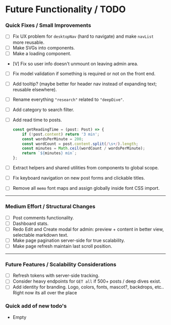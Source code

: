 # Future Functionality / TODO

### **Quick Fixes / Small Improvements**

* [ ] Fix UX problem for `desktopNav` (hard to navigate) and make `navList` more reusable.
* [ ] Make SVGs into components.
* [ ] Make a loading component.
* [V] Fix so user info doesn't unmount on leaving admin area.
* [ ] Fix model validation if something is required or not on the front end.
* [ ] Add tooltip? (maybe better for header nav instead of expanding text; reusable elsewhere).
* [ ] Rename everything `"research"` related to `"deepDive"`.
* [ ] Add category to search filter.
* [ ] Add read time to posts.

  ```ts
  const getReadingTime = (post: Post) => {
      if (!post.content) return '3 min';
      const wordsPerMinute = 200;
      const wordCount = post.content.split(/\s+/).length;
      const minutes = Math.ceil(wordCount / wordsPerMinute);
      return `${minutes} min`;
  };
  ```
* [ ] Extract helpers and shared utilities from components to global scope.
* [ ] Fix keyboard navigation on new post forms and clickable titles.
* [ ] Remove all `memo` font maps and assign globally inside font CSS import.

---

### **Medium Effort / Structural Changes**

* [ ] Post comments functionality.
* [ ] Dashboard stats.
* [ ] Redo Edit and Create modal for admin: preview + content in better view, selectable markdown text.
* [ ] Make page pagination server-side for true scalability.
* [ ] Make page refresh maintain last scroll position.

---

### **Future Features / Scalability Considerations**

* [ ] Refresh tokens with server-side tracking.
* [ ] Consider heavy endpoints for `GET all` if 500+ posts / deep dives exist.
* [ ] Add identity for branding. Logo, colors, fonts, mascot?, backdrops, etc.. Right now its all over the place

### **Quick add of new todo's**

* Empty